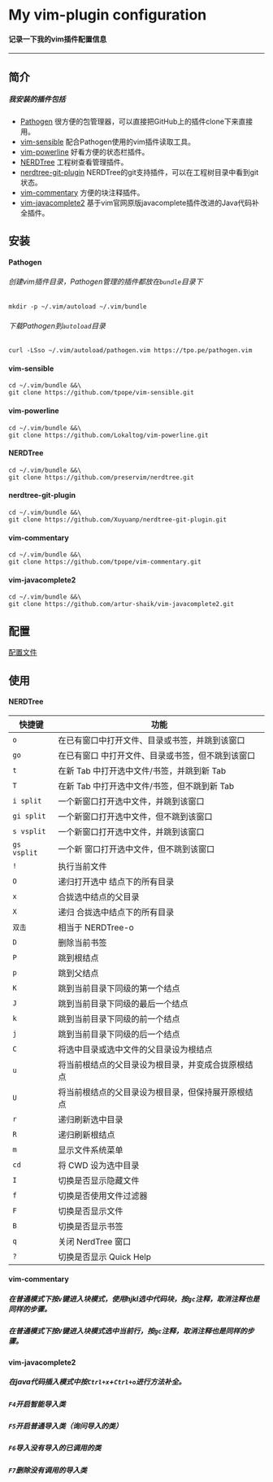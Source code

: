 # My vim-plugin configuration
#### 记录一下我的vim插件配置信息


---

## 简介
##### 我安装的插件包括
- [Pathogen](https://github.com/tpope/vim-pathogen) 很方便的包管理器，可以直接把GitHub上的插件clone下来直接用。
- [vim-sensible](https://github.com/tpope/vim-sensible) 配合Pathogen使用的vim插件读取工具。
- [vim-powerline](https://github.com/Lokaltog/vim-powerline) 好看方便的状态栏插件。
- [NERDTree](https://github.com/preservim/nerdtree) 工程树查看管理插件。
- [nerdtree-git-plugin](https://github.com/Xuyuanp/nerdtree-git-plugin) NERDTree的git支持插件，可以在工程树目录中看到git状态。
- [vim-commentary](https://github.com/tpope/vim-commentary) 方便的块注释插件。
- [vim-javacomplete2](https://github.com/artur-shaik/vim-javacomplete2) 基于vim官网原版javacomplete插件改进的Java代码补全插件。

## 安装
#### Pathogen
###### 创建vim插件目录，Pathogen管理的插件都放在`bundle`目录下

```
mkdir -p ~/.vim/autoload ~/.vim/bundle
```
###### 下载Pathogen到`autoload`目录

```
curl -LSso ~/.vim/autoload/pathogen.vim https://tpo.pe/pathogen.vim
```

#### vim-sensible

```
cd ~/.vim/bundle &&\
git clone https://github.com/tpope/vim-sensible.git
```

#### vim-powerline

```
cd ~/.vim/bundle &&\
git clone https://github.com/Lokaltog/vim-powerline.git
```

#### NERDTree

```
cd ~/.vim/bundle &&\
git clone https://github.com/preservim/nerdtree.git
```

#### nerdtree-git-plugin
```
cd ~/.vim/bundle &&\
git clone https://github.com/Xuyuanp/nerdtree-git-plugin.git
```

#### vim-commentary

```
cd ~/.vim/bundle &&\
git clone https://github.com/tpope/vim-commentary.git
```

#### vim-javacomplete2

```
cd ~/.vim/bundle &&\
git clone https://github.com/artur-shaik/vim-javacomplete2.git
```

## 配置
[配置文件](https://github.com/Z0nghe/My-Vim-plugin-Configuration/blob/master/.vimrc)

## 使用
#### NERDTree

快捷键 | 功能
---|---
`o`|在已有窗口中打开文件、目录或书签，并跳到该窗口
`go`|在已有窗口 中打开文件、目录或书签，但不跳到该窗口
`t`|在新 Tab 中打开选中文件/书签，并跳到新 Tab
`T`|在新 Tab 中打开选中文件/书签，但不跳到新 Tab
`i split`|一个新窗口打开选中文件，并跳到该窗口
`gi split`|一个新窗口打开选中文件，但不跳到该窗口
`s vsplit`|一个新窗口打开选中文件，并跳到该窗口
`gs vsplit`|一个新 窗口打开选中文件，但不跳到该窗口
`!`|执行当前文件
`O`|递归打开选中 结点下的所有目录
`x`|合拢选中结点的父目录
`X`|递归 合拢选中结点下的所有目录
`双击`|相当于 NERDTree-o
`D`|删除当前书签
`P`|跳到根结点
`p`|跳到父结点
`K`|跳到当前目录下同级的第一个结点
`J`|跳到当前目录下同级的最后一个结点
`k`|跳到当前目录下同级的前一个结点
`j`|跳到当前目录下同级的后一个结点
`C`|将选中目录或选中文件的父目录设为根结点
`u`|将当前根结点的父目录设为根目录，并变成合拢原根结点
`U`|将当前根结点的父目录设为根目录，但保持展开原根结点
`r`|递归刷新选中目录
`R`|递归刷新根结点
`m`|显示文件系统菜单
`cd`|将 CWD 设为选中目录
`I`|切换是否显示隐藏文件
`f`|切换是否使用文件过滤器
`F`|切换是否显示文件
`B`|切换是否显示书签
`q`|关闭 NerdTree 窗口
`?`|切换是否显示 Quick Help

#### vim-commentary
##### 在普通模式下按`v`键进入块模式，使用hjkl选中代码块，按`gc`注释，取消注释也是同样的步骤。
##### 在普通模式下按`V`键进入块模式选中当前行，按`gc`注释，取消注释也是同样的步骤。

#### vim-javacomplete2
##### 在java代码插入模式中按`Ctrl+x`+`Ctrl+o`进行方法补全。
##### `F4`开启智能导入类
##### `F5`开启普通导入类（询问导入的类）
##### `F6`导入没有导入的已调用的类
##### `F7`删除没有调用的导入类

